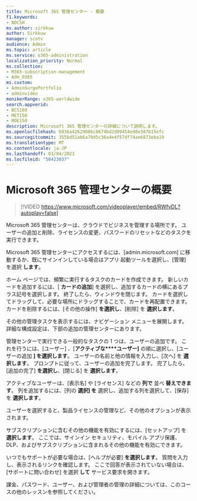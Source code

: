 ```yaml
---
title: Microsoft 365 管理センター - 概要
f1.keywords:
- NOCSH
ms.author: sirkkuw
author: Sirkkuw
manager: scotv
audience: Admin
ms.topic: article
ms.service: o365-administration
localization_priority: Normal
ms.collection:
- M365-subscription-management
- Adm_O365
ms.custom:
- AdminSurgePortfolio
- adminvideo
monikerRange: o365-worldwide
search.appverid:
- BCS160
- MET150
- MOE150
description: Microsoft 365 管理センターの詳細について説明します。
ms.openlocfilehash: b936a42629086c8674bd2d89454e98e387b15efc
ms.sourcegitcommit: 355bd51ab6a79d5c36a4e4f57df74ae6873eba19
ms.translationtype: MT
ms.contentlocale: ja-JP
ms.lasthandoff: 03/04/2021
ms.locfileid: "50423037"
---
```

# <a name="overview-of-the-microsoft-365-admin-center"></a>Microsoft 365 管理センターの概要

> [!VIDEO https://www.microsoft.com/videoplayer/embed/RWfvDL?autoplay=false]

Microsoft 365 管理センターは、クラウドでビジネスを管理する場所です。 ユーザーの追加と削除、ライセンスの変更、パスワードのリセットなどのタスクを実行できます。 

Microsoft 365 管理センターにアクセスするには、[admin.microsoft.com] に移動するか、既にサインインしている場合はアプリ 起動ツールを選択し、[管理] を選択 **します**。 [](https://admin.microsoft.com)

ホーム ページでは、頻繁に実行するタスクのカードを作成できます。 新しいカードを追加するには、[ **カードの追加**] を選択し、追加するカードの横にあるプラス記号を選択します。 終了したら、ウィンドウを閉じます。 カードを選択してドラッグして、必要な場所にドラッグすることで、カードを再配置できます。 カードを削除するには、[その他の操作] **を選択し**、[削除] を **選択します**。

その他の管理タスクを表示するには、ナビゲーション メニューを展開します。 詳細な構成設定は、下部の追加の管理センターにあります。

管理センターで実行できる一般的なタスクの 1 つは、ユーザーの追加です。 これを行うには、[ユーザー] 、[**アクティブな****ユーザー]** の順に選択し、[ユーザーの追加 **] を選択します**。 ユーザーの名前と他の情報を入力し、[次へ] を **選択します**。 プロンプトに従って、ユーザーの追加を完了します。 完了したら、[追加の完了] **を選択し**、[閉じる] を **選択します**。

アクティブなユーザーは、[表示名] や [ライセンス] などの **列で** 並べ **替えできます**。 列を追加するには、[列の **選択] を** 選択し、追加する列を選択して、[保存] を **選択します**。

ユーザーを選択すると、製品ライセンスの管理など、その他のオプションが表示されます。

サブスクリプションに含むその他の機能を有効にするには、[セットアップ] を **選択します**。 ここでは、サインイン セキュリティ、モバイル アプリ保護、DLP、およびサブスクリプションに含まれるその他の機能を有効にできます。

いつでもサポートが必要な場合は、[ヘルプが必要] **を選択します**。 質問を入力し、表示されるリンクを確認します。 ここで回答が表示されていない場合は、[サポートに問い合わせ] を選択 **して** サービス要求を開きます。 

課金、パスワード、ユーザー、および管理者の管理の詳細については、このコースの他のレッスンを参照してください。

